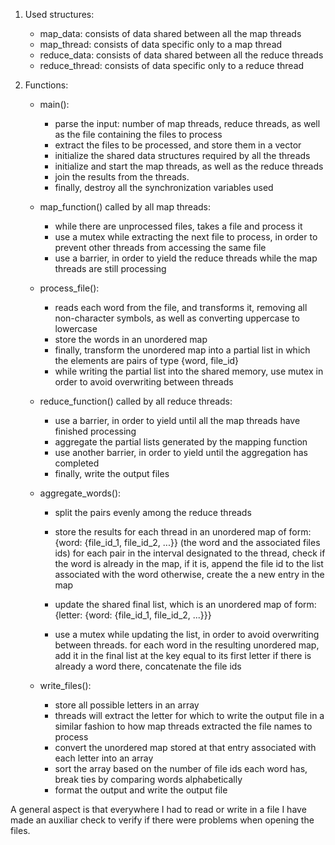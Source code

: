 1. Used structures:

    - map_data: consists of data shared between all the map threads 
    - map_thread: consists of data specific only to a map thread
    - reduce_data: consists of data shared between all the reduce threads
    - reduce_thread: consists of data specific only to a reduce thread

2. Functions:

    - main():
       - parse the input: number of map threads, reduce threads, as well as the file containing the files to process
       - extract the files to be processed, and store them in a vector
       - initialize the shared data structures required by all the threads
       - initialize and start the map threads, as well as the reduce threads
       - join the results from the threads.
       - finally, destroy all the synchronization variables used

    - map_function() called by all map threads:
       - while there are unprocessed files, takes a file and process it
       - use a mutex while extracting the next file to process, in order to prevent other threads from accessing the same file
       - use a barrier, in order to yield the reduce threads while the map threads are still processing

   - process_file():
       - reads each word from the file, and transforms it, removing all non-character symbols, as well as converting uppercase to lowercase
       - store the words in an unordered map
       - finally, transform the unordered map into a partial list in which the elements are pairs of type {word, file_id}
       - while writing the partial list into the shared memory, use mutex in order to avoid overwriting between threads

    - reduce_function() called by all reduce threads:
       - use a barrier, in order to yield until all the map threads have finished processing
       - aggregate the partial lists generated by the mapping function
       - use another barrier, in order to yield until the aggregation has completed
       - finally, write the output files

    - aggregate_words():
       - split the pairs evenly among the reduce threads
       - store the results for each thread in an unordered map of form: {word: {file_id_1, file_id_2, ...}} (the word and the associated files ids)
                for each pair in the interval designated to the thread, check if the word is already in the map,
                    if it is, append the file id to the list associated with the word
                    otherwise, create the a new entry in the map 

        - update the shared final list, which is an unordered map of form: {letter: {word: {file_id_1, file_id_2, ...}}}
        - use a mutex while updating the list, in order to avoid overwriting between threads.
                for each word in the resulting unordered map, add it in the final list at the key equal to its first letter
                    if there is already a word there, concatenate the file ids

    - write_files():
        - store all possible letters in an array
        - threads will extract the letter for which to write the output file in a similar fashion to how map threads extracted the file names to process
        - convert the unordered map stored at that entry associated with each letter into an array
        - sort the array based on the number of file ids each word has, break ties by comparing words alphabetically
        - format the output and write the output file


A general aspect is that everywhere I had to read or write in a file I have made an auxiliar check to verify if there were problems when opening
the files.
